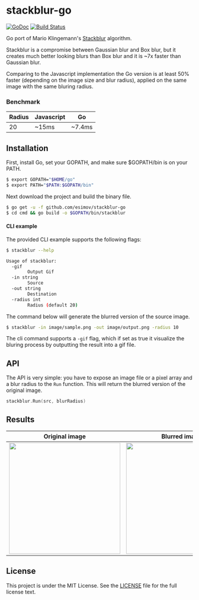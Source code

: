 # stackblur-go

[![GoDoc](https://godoc.org/github.com/golang/gddo?status.svg)](https://godoc.org/github.com/esimov/stackblur-go)
[![Build Status](https://travis-ci.org/esimov/stackblur-go.svg?branch=master)](https://travis-ci.org/esimov/stackblur-go)

Go port of Mario Klingemann's [Stackblur](http://incubator.quasimondo.com/processing/fast_blur_deluxe.php) algorithm.

Stackblur is a compromise between Gaussian blur and Box blur, but it creates much better looking blurs than Box blur and it is ~7x faster than Gaussian blur.

Comparing to the Javascript implementation the Go version is at least 50% faster (depending on the image size and blur radius), applied on the same image with the same bluring radius.

### Benchmark
Radius       | Javascript  | Go
-------------|-------------|-------------
20           | ~15ms       | ~7.4ms

## Installation

First, install Go, set your GOPATH, and make sure $GOPATH/bin is on your PATH.

```bash
$ export GOPATH="$HOME/go"
$ export PATH="$PATH:$GOPATH/bin"
```

Next download the project and build the binary file.

```bash
$ go get -u -f github.com/esimov/stackblur-go
$ cd cmd && go build -o $GOPATH/bin/stackblur
```

#### CLI example

The provided CLI example supports the following flags:
```bash
$ stackblur --help

Usage of stackblur:
  -gif
    	Output Gif
  -in string
    	Source
  -out string
    	Destination
  -radius int
    	Radius (default 20)
```
The command below will generate the blurred version of the source image.

```bash
$ stackblur -in image/sample.png -out image/output.png -radius 10
```
The cli command supports a `-gif` flag, which if set as true it visualize the bluring process by outputting the result into a gif file.

## API

The API is very simple: you have to expose an image file or a pixel array and a blur radius to the `Run` function. This will return the blurred version of the original image. 

```Go
stackblur.Run(src, blurRadius)
```

## Results

| Original image | Blurred image |
|:--:|:--:|
| <img src="https://github.com/esimov/stackblur-go/blob/master/image/sample.png" height="300"> | <img src="https://github.com/esimov/stackblur-go/blob/master/image/output.png" height="300"> |


## License

This project is under the MIT License. See the [LICENSE](https://github.com/esimov/stackblur-go/blob/master/LICENSE) file for the full license text.
